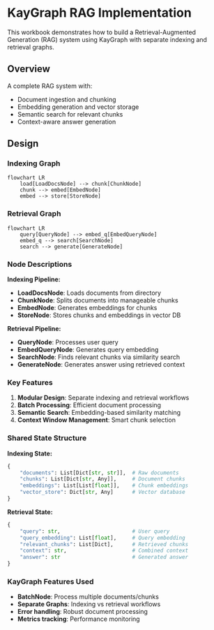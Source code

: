 # KayGraph RAG Implementation

This workbook demonstrates how to build a Retrieval-Augmented Generation (RAG) system using KayGraph with separate indexing and retrieval graphs.

## Overview

A complete RAG system with:
- Document ingestion and chunking
- Embedding generation and vector storage
- Semantic search for relevant chunks
- Context-aware answer generation

## Design

### Indexing Graph

```mermaid
flowchart LR
    load[LoadDocsNode] --> chunk[ChunkNode]
    chunk --> embed[EmbedNode]
    embed --> store[StoreNode]
```

### Retrieval Graph

```mermaid
flowchart LR
    query[QueryNode] --> embed_q[EmbedQueryNode]
    embed_q --> search[SearchNode]
    search --> generate[GenerateNode]
```

### Node Descriptions

**Indexing Pipeline:**
- **LoadDocsNode**: Loads documents from directory
- **ChunkNode**: Splits documents into manageable chunks
- **EmbedNode**: Generates embeddings for chunks
- **StoreNode**: Stores chunks and embeddings in vector DB

**Retrieval Pipeline:**
- **QueryNode**: Processes user query
- **EmbedQueryNode**: Generates query embedding
- **SearchNode**: Finds relevant chunks via similarity search
- **GenerateNode**: Generates answer using retrieved context

### Key Features

1. **Modular Design**: Separate indexing and retrieval workflows
2. **Batch Processing**: Efficient document processing
3. **Semantic Search**: Embedding-based similarity matching
4. **Context Window Management**: Smart chunk selection

### Shared State Structure

**Indexing State:**
```python
{
    "documents": List[Dict[str, str]],  # Raw documents
    "chunks": List[Dict[str, Any]],     # Document chunks
    "embeddings": List[List[float]],    # Chunk embeddings
    "vector_store": Dict[str, Any]      # Vector database
}
```

**Retrieval State:**
```python
{
    "query": str,                       # User query
    "query_embedding": List[float],     # Query embedding
    "relevant_chunks": List[Dict],      # Retrieved chunks
    "context": str,                     # Combined context
    "answer": str                       # Generated answer
}
```

### KayGraph Features Used

- **BatchNode**: Process multiple documents/chunks
- **Separate Graphs**: Indexing vs retrieval workflows
- **Error handling**: Robust document processing
- **Metrics tracking**: Performance monitoring